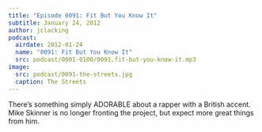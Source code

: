 ```yaml
---
title: "Episode 0091: Fit But You Know It"
subtitle: January 24, 2012
author: jclacking
podcast:
  airdate: 2012-01-24
  name: "0091: Fit But You Know It"
  src: podcast/0001-0100/0091.fit-but-you-know-it.mp3
image:
  src: podcast/0091-the-streets.jpg
  caption: The Streets
---
```

There’s something simply ADORABLE about a rapper with a British accent. Mike Skinner is no longer fronting the project, but expect more great things from him.
